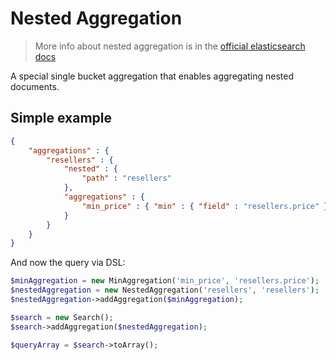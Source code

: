# Nested Aggregation

> More info about nested aggregation is in the [official elasticsearch docs][1]

A special single bucket aggregation that enables aggregating nested documents.

## Simple example

```JSON
{
    "aggregations" : {
        "resellers" : {
            "nested" : {
                "path" : "resellers"
            },
            "aggregations" : {
                "min_price" : { "min" : { "field" : "resellers.price" } }
            }
        }
    }
}
```

And now the query via DSL:

```php
$minAggregation = new MinAggregation('min_price', 'resellers.price');
$nestedAggregation = new NestedAggregation('resellers', 'resellers');
$nestedAggregation->addAggregation($minAggregation);

$search = new Search();
$search->addAggregation($nestedAggregation);

$queryArray = $search->toArray();
```

[1]: https://www.elastic.co/guide/en/elasticsearch/reference/current/search-aggregations-bucket-nested-aggregation.html
